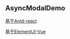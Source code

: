## AsyncModalDemo

[基于Antd-react](https://roughwin.github.io/async-modal-demo/async-modal-react/build/)


[基于ElementUI-Vue](https://roughwin.github.io/async-modal-demo/async-modal-vue/dist/)